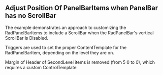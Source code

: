 ## Adjust Position Of PanelBarItems when PanelBar has no ScrollBar

The example demonstrates an approach to customizing the RadPanelBarItems to include a ScrollBar when the RadPanelBar's
vertical ScrollBar is Disabled.

Triggers are used to set the proper ContentTemplate for the RadPanelBarItem, depending on the level they are on.

Margin of Header of SecondLevel items is removed (from 5 0 to 0), which requires a custom ControlTemplate

[//]: <keywords: panelbaritem, scrollbar, listbox>